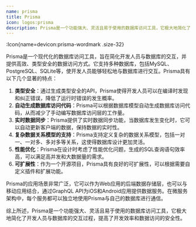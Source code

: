 ```yaml
---
name: prisma
title: Prisma
icon: logos:prisma
description: Prisma是一个功能强大、灵活且易于使用的数据库访问工具，它极大地简化了开发人员与数据库的交互过程，提高了开发效率和数据访问的安全性。
---
```



:Icon{name=devicon:prisma-wordmark .size-32}

Prisma是一个现代化的数据库访问工具，旨在简化开发人员与数据库的交互，并提供高效、类型安全的数据访问方式。它支持多种数据库，包括MySQL、PostgreSQL、SQLite等，使开发人员能够轻松地与数据库进行交互。Prisma具有以下几个显著的特点：

1. **类型安全**：通过生成类型安全的API，Prisma使得开发人员可以在编译时发现和纠正错误，降低了运行时错误的发生概率。
2. **自动生成数据库访问代码**：Prisma可以根据数据库模型自动生成数据库访问代码，从而减少了手动编写数据库访问层的工作量。
3. **实时数据同步**：Prisma提供了实时数据同步功能，当数据库发生变化时，它可以自动更新客户端的数据，保持数据的实时性。
4. **复杂数据关系模型的支持**：Prisma支持定义复杂的数据关系模型，包括一对一、一对多、多对多等关系，这使得数据库设计更加灵活。
5. **性能优化**：Prisma在设计时考虑了性能优化问题，生成的SQL查询语句效率高，可以满足高并发和大数据量的需求。
6. **可扩展性**：作为一个开源项目，Prisma具有良好的可扩展性，可以根据需要自定义插件和扩展功能。

Prisma的应用场景非常广泛，它可以作为Web应用的后端数据存储层，也可以与移动应用结合，通过GraphQL API为iOS和Android应用提供数据服务。在微服务架构中，每个服务都可以独立地使用Prisma与自己的数据库进行通信。

综上所述，Prisma是一个功能强大、灵活且易于使用的数据库访问工具，它极大地简化了开发人员与数据库的交互过程，提高了开发效率和数据访问的安全性。